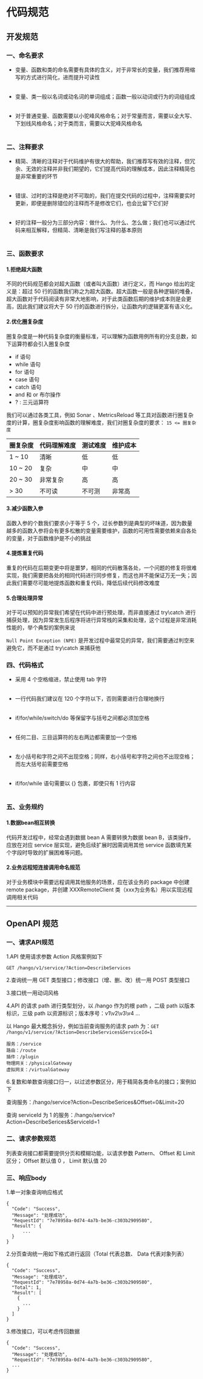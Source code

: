 # 代码规范

## 开发规范

### 一、命名要求

- 变量、函数和类的命名需要有具体的含义，对于非常长的变量，我们推荐用缩写的方式进行简化，进而提升可读性<br><br>

- 变量、类一般以名词或动名词的单词组成；函数一般以动词或行为的词组组成<br><br>

- 对于普通变量、函数需要以小驼峰风格命名；对于常量而言，需要以全大写、下划线风格命名；对于类而言，需要以大驼峰风格命名<br><br>

### 二、注释要求

- 精简、清晰的注释对于代码维护有很大的帮助，我们推荐写有效的注释，但冗余、无效的注释并非我们期望的，它们提高代码的理解成本，因此注释精简也是非常重要的环节<br><br>

- 错误、过时的注释是绝对不可取的，我们在提交代码的过程中，注释需要实时更新，即便是删除错位的注释而不是修改它们，也会比留下它们好<br><br>

- 好的注释一般分为三部分内容：做什么、为什么、怎么做；我们也可以通过代码来相互解释，但精简、清晰是我们写注释的基本原则<br><br>

### 三、函数要求

#### 1.拒绝超大函数

不同的代码规范都会对超大函数（或者叫大函数）进行定义，而 Hango 给出的定义是：超过 50 行的函数我们称之为超大函数。超大函数一般是各种逻辑的堆叠，超大函数对于代码阅读有非常大地影响，对于此类函数后期的维护成本则是会更高，因此我们建议将大于 50 行的函数进行拆分，让函数内的逻辑更富有语义化。

#### 2.优化圈复杂度

圈复杂度是一种代码复杂度的衡量标准，可以理解为函数用例所有的分支总数，如下运算符都会引入圈复杂度

- if 语句
- while 语句
- for 语句
- case 语句
- catch 语句
- and 和 or 布尔操作
- ? : 三元运算符

我们可以通过各类工具，例如 Sonar 、MetricsReload 等工具对函数进行圈复杂度的计算，圈复杂度影响函数的理解难度，我们对圈复杂度的要求： `15 <= 圈复杂度`

| 圈复杂度    | 代码理解难度 | 测试难度 | 维护成本 |
|---------|--------|------|------|
| 1 ~ 10  | 清晰     | 低    | 低    |
| 10 ~ 20 | 复杂     | 中    | 中    |
| 20 ~ 30 | 非常复杂   | 高    | 高    |
| > 30    | 不可读    | 不可测  | 非常高  |

#### 3.减少函数入参

函数入参的个数我们要求小于等于 5 个，过长参数列是典型的坏味道，因为数量越多的函数入参将会有更多松散的变量需要维护，函数的可用性需要依赖来自各处的变量，对于函数维护是不小的挑战

#### 4.提炼重复代码

重复的代码在后期变更中将是噩梦，相同的代码散落各处，一个问题的修复将很难实现，我们需要把各处的相同代码进行同步修复，而这也并不能保证万无一失；因此我们需要尽可能地提炼函数和重复代码，降低后续代码修改难度

#### 5.合理处理异常

对于可以预知的异常我们希望在代码中进行预处理，而非直接通过 try\catch 进行捕获处理，因为异常发生后程序将进行异常栈的采集和处理，这个过程是非常消耗性能的，举个典型的案例来说

`Null Point Exception (NPE)` 是开发过程中最常见的异常，我们需要通过判空来避免它，而不是通过 try\catch 来捕获他


### 四、代码格式

- 采用 4 个空格缩进，禁止使用 tab 字符<br><br>

- 一行代码我们建议在 120 个字符以下，否则需要进行合理地换行<br><br>

- if/for/while/switch/do 等保留字与括号之间都必须加空格<br><br>

- 任何二目、三目运算符的左右两边都需要加一个空格<br><br>

- 左小括号和字符之间不出现空格；同样，右小括号和字符之间也不出现空格；而左大括号前需要空格<br><br>

- if/for/while 语句需要以 {} 包裹，即使只有 1 行内容<br><br>

### 五、业务规约

#### 1.数据bean相互转换

代码开发过程中，经常会遇到数据 bean A 需要转换为数据 bean B，该类操作，应放在对应 service 层实现，避免后续扩展时因需调用其他 service 函数填充某个字段时导致的扩展困难等问题。

#### 2.业务远程短连接调用命名规范

对于业务模块中需要远程调用其他服务的场景，应在该业务的 package 中创建 remote package，并创建 XXXRemoteClient 类（xxx为业务名）用以实现远程调用相关代码


---

## OpenAPI 规范

### 一、请求API规范

1.API 使用请求参数 Action 风格案例如下

```
GET /hango/v1/service/?Action=DescribeServices
```

2.查询统一用 GET 类型接口；修改接口（增、删、改）统一用 POST 类型接口

3.接口统一用动词风格

4.API 的请求 path 进行类型划分，以 /hango 作为的根 path ，二级 path 以版本标识，三级 path 以资源标识；版本序号：v1\v2\v3\v4 ...

以 Hango 最大概念拆分，例如当前查询服务的请求 path 为：`GET /hango/v1/service/?Action=DescribeServices&ServiceId=1`
```
服务：/service
路由：/route
插件：/plugin
物理网关：/physicalGateway
虚拟网关：/virtualGateway
```

6.复数和单数查询接口归一，以过滤参数区分，用于精简各类命名的接口；案例如下

查询服务：/hango/service?Action=DescribeSerices&Offset=0&Limit=20

查询 serviceId 为 1 的服务：/hango/service?Action=DescribeSerices&ServiceId=1

### 二、请求参数规范

列表查询接口都需要提供分页和模糊功能，以请求参数 Pattern、 Offset 和 Limit 区分； Offset 默认值 0 ， Limit 默认值 20


### 三、响应body

1.单一对象查询响应格式

```
{
  "Code": "Success",
  "Message": "处理成功",
  "RequestId": "7e78958a-0d74-4a7b-be36-c303b2909580",
  "Result": {
      ...
  }
}
```

2.分页查询统一用如下格式进行返回（Total 代表总数、 Data 代表对象列表）

```
{
  "Code": "Success",
  "Message": "处理成功",
  "RequestId": "7e78958a-0d74-4a7b-be36-c303b2909580",
  "Total": 1,
  "Result": [
    {
      ...
    }
  ]
}
```

3.修改接口，可以考虑传回数据

```
{
  "Code": "Success",
  "Message": "处理成功",
  "RequestId": "7e78958a-0d74-4a7b-be36-c303b2909580",
  ...
}
```
